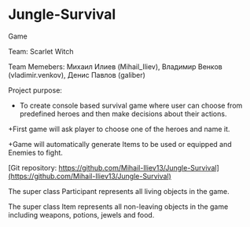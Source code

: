 # Jungle-Survival
Game

Team: Scarlet Witch

Team Memebers:
Михаил Илиев (Mihail_Iliev), 
Владимир Венков (vladimir.venkov), 
Денис Павлов (galiber)

Project purpose:
+ To create console based survival game where user can choose from predefined heroes and then make decisions about their actions.

+First game will ask player to choose one of the heroes and name it. 

+Game will automatically generate Items to be used or equipped and Enemies to fight.


[Git repository: https://github.com/Mihail-Iliev13/Jungle-Survival](https://github.com/Mihail-Iliev13/Jungle-Survival)

The super class Participant represents all living objects in the game.

The super class Item represents all non-leaving objects in the game including weapons, potions, jewels and food.









